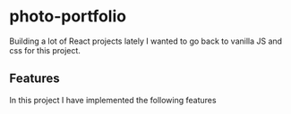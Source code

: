 # photo-portfolio
Building a lot of React projects lately I wanted to go back to vanilla JS and css for this project.

## Features
In this project I have implemented the following features